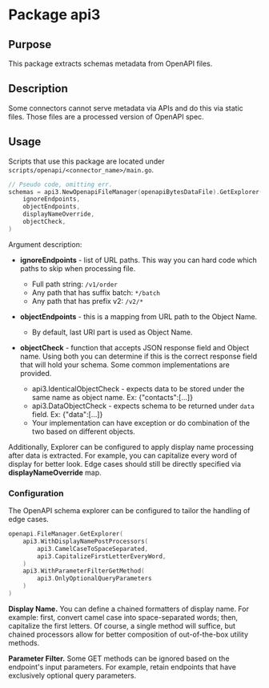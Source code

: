 # Package api3

## Purpose
This package extracts schemas metadata from OpenAPI files.

## Description
Some connectors cannot serve metadata via APIs and do this via static files.
Those files are a processed version of OpenAPI spec. 

## Usage
Scripts that use this package are located under `scripts/openapi/<connector_name>/main.go`.

```go
// Pseudo code, omitting err.
schemas = api3.NewOpenapiFileManager(openapiBytesDataFile).GetExplorer().GetBasicReadObjects(
    ignoreEndpoints,
    objectEndpoints,
    displayNameOverride,
    objectCheck,
)
```

Argument description:

* **ignoreEndpoints** - list of URL paths. This way you can hard code which paths to skip when processing file.
  * Full path string: `/v1/order`
  * Any path that has suffix batch: `*/batch`
  * Any path that has prefix v2: `/v2/*`


* **objectEndpoints** - this is a mapping from URL path to the Object Name. 
  * By default, last URI part is used as Object Name.


* **objectCheck** - function that accepts JSON response field and Object name. Using both you can determine 
if this is the correct response field that will hold your schema. Some common implementations are provided.
  * api3.IdenticalObjectCheck - expects data to be stored under the same name as object name. Ex: {"contacts":[...]}
  * api3.DataObjectCheck - expects schema to be returned under `data` field. Ex: {"data":[...]}
  * Your implementation can have exception or do combination of the two based on different objects.

Additionally, Explorer can be configured to apply display name processing after data is extracted. For example, you can capitalize every word of display for better look.
Edge cases should still be directly specified via **displayNameOverride** map.


### Configuration

The OpenAPI schema explorer can be configured to tailor the handling of edge cases. 
```go
openapi.FileManager.GetExplorer(
    api3.WithDisplayNamePostProcessors(
        api3.CamelCaseToSpaceSeparated,
        api3.CapitalizeFirstLetterEveryWord,
    )
    api3.WithParameterFilterGetMethod(
        api3.OnlyOptionalQueryParameters        		
    )
)
```
**Display Name.**
You can define a chained formatters of display name. For example: 
first, convert camel case into space-separated words; then, capitalize the first letters.
Of course, a single method will suffice, but chained processors allow for better composition of out-of-the-box utility methods.

**Parameter Filter.**
Some GET methods can be ignored based on the endpoint's input parameters. For example, retain endpoints that have exclusively optional query parameters.

